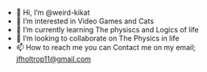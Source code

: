 - 👋 Hi, I’m @weird-kikat
- 👀 I’m interested in Video Games and Cats
- 🌱 I’m currently learning The physiscs and Logics of life
- 💞️ I’m looking to collaborate on The Physics in life
- 📫 How to reach me you can Contact me on my email; jfholtrop11@gmail.com

<!---weird-kikat/weird-kikat is a ✨ special ✨ Person because she's smart and painfull--->
